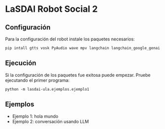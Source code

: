 # LaSDAI Robot Social 2

## Configuración
Para la configuración del robot instale los paquetes necesarios:

```
pip intall gtts vosk PyAudio wave mpv langchain langchain_google_genai
```

## Ejecución
Si la configuración de los paquetes fue exitosa puede empezar.
Pruebe ejecutando el primer programa:

```
python -m lasdai-ula.ejemplos.ejemplo1
```

## Ejemplos
- Ejemplo 1: hola mundo
- Ejemplo 2: conversación usando LLM
